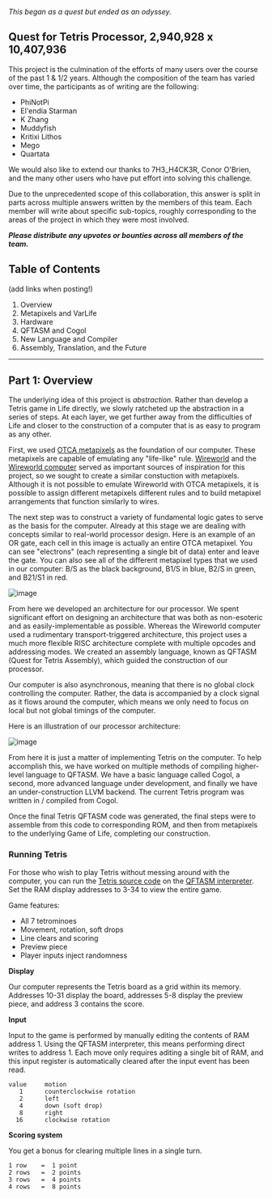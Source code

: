 *This began as a quest but ended as an odyssey.*

## Quest for Tetris Processor, 2,940,928 x 10,407,936

This project is the culmination of the efforts of many users over the course of the past 1 & 1/2 years.  Although the composition of the team has varied over time, the participants as of writing are the following:

- PhiNotPi
- El'endia Starman
- K Zhang
- Muddyfish
- Kritixi Lithos
- Mego
- Quartata

We would also like to extend our thanks to 7H3_H4CK3R, Conor O'Brien, and the many other users who have put effort into solving this challenge.

Due to the unprecedented scope of this collaboration, this answer is split in parts across multiple answers written by the members of this team.  Each member will write about specific sub-topics, roughly corresponding to the areas of the project in which they were most involved.

***Please distribute any upvotes or bounties across all members of the team.***

## Table of Contents

(add links when posting!)

1. Overview
1. Metapixels and VarLife
1. Hardware
1. QFTASM and Cogol
1. New Language and Compiler
1. Assembly, Translation, and the Future

---

## Part 1: Overview

The underlying idea of this project is *abstraction*.  Rather than develop a Tetris game in Life directly, we slowly ratcheted up the abstraction in a series of steps.  At each layer, we get further away from the difficulties of Life and closer to the construction of a computer that is as easy to program as any other.

First, we used [OTCA metapixels](http://www.conwaylife.com/wiki/OTCA_metapixel) as the foundation of our computer. These metapixels are capable of emulating any "life-like" rule.  [Wireworld](https://en.wikipedia.org/wiki/Wireworld) and the [Wireworld computer](http://www.quinapalus.com/wi-index.html) served as important sources of inspiration for this project, so we sought to create a similar constuction with metapixels.  Although it is not possible to emulate Wireworld with OTCA metapixels, it is possible to assign different metapixels different rules and to build metapixel arrangements that function similarly to wires.

The next step was to construct a variety of fundamental logic gates to serve as the basis for the computer.  Already at this stage we are dealing with concepts similar to real-world processor design.  Here is an example of an OR gate, each cell in this image is actually an entire OTCA metapixel.  You can see "electrons" (each representing a single bit of data) enter and leave the gate.  You can also see all of the different metapixel types that we used in our computer: B/S as the black background, B1/S in blue, B2/S in green, and B21/S1 in red.

![image][1]

[1]: http://play.starmaninnovations.com/static/d3applets/renders/cieVczzgcc.gif

From here we developed an architecture for our processor.  We spent significant effort on designing an architecture that was both as non-esoteric and as easily-implementable as possible.  Whereas the Wireworld computer used a rudimentary transport-triggered architecture, this project uses a much more flexible RISC architecture complete with multiple opcodes and addressing modes.  We created an assembly language, known as QFTASM (Quest for Tetris Assembly), which guided the construction of our processor.

Our computer is also asynchronous, meaning that there is no global clock controlling the computer.  Rather, the data is accompanied by a clock signal as it flows around the computer, which means we only need to focus on local but not global timings of the computer.

Here is an illustration of our processor architecture:

![image][2]

[2]: https://i.stack.imgur.com/JXmnf.png

From here it is just a matter of implementing Tetris on the computer.  To help accomplish this, we have worked on multiple methods of compiling higher-level language to QFTASM.  We have a basic language called Cogol, a second, more advanced language under development, and finally we have an under-construction LLVM backend.  The current Tetris program was written in / compiled from Cogol.

Once the final Tetris QFTASM code was generated, the final steps were to assemble from this code to corresponding ROM, and then from metapixels to the underlying Game of Life, completing our construction.

### Running Tetris

For those who wish to play Tetris without messing around with the computer, you can run the [Tetris source code](https://github.com/QuestForTetris/Cogol/blob/master/tetris.qftasm) on the [QFTASM interpreter](http://play.starmaninnovations.com/qftasm/).  Set the RAM display addresses to 3-34 to view the entire game.

Game features:

- All 7 tetrominoes
- Movement, rotation, soft drops
- Line clears and scoring
- Preview piece
- Player inputs inject randomness

**Display**

Our computer represents the Tetris board as a grid within its memory.  Addresses 10-31 display the board, addresses 5-8 display the preview piece, and address 3 contains the score. 

**Input**

Input to the game is performed by manually editing the contents of RAM address 1.  Using the QFTASM interpreter, this means performing direct writes to address 1.  Each move only requires aditing a single bit of RAM, and this input register is automatically cleared after the input event has been read.

    value     motion
       1      counterclockwise rotation
       2      left
       4      down (soft drop)
       8      right
      16      clockwise rotation

**Scoring system**

You get a bonus for clearing multiple lines in a single turn.

    1 row    =  1 point
    2 rows   =  2 points
    3 rows   =  4 points
    4 rows   =  8 points
